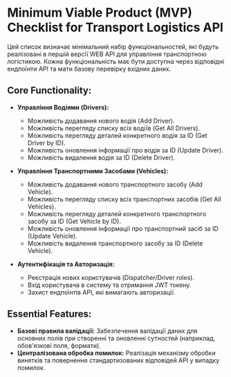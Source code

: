 # Minimum Viable Product (MVP) Checklist for Transport Logistics API

Цей список визначає мінімальний набір функціональностей, які будуть реалізовані в першій версії WEB API для управління транспортною логістикою. Кожна функціональність має бути доступна через відповідні ендпоїнти API та мати базову перевірку вхідних даних.

## Core Functionality:

* **Управління Водіями (Drivers):**
    * Можливість додавання нового водія (Add Driver).
    * Можливість перегляду списку всіх водіїв (Get All Drivers).
    * Можливість перегляду деталей конкретного водія за ID (Get Driver by ID).
    * Можливість оновлення інформації про водія за ID (Update Driver).
    * Можливість видалення водія за ID (Delete Driver).

* **Управління Транспортними Засобами (Vehicles):**
    * Можливість додавання нового транспортного засобу (Add Vehicle).
    * Можливість перегляду списку всіх транспортних засобів (Get All Vehicles).
    * Можливість перегляду деталей конкретного транспортного засобу за ID (Get Vehicle by ID).
    * Можливість оновлення інформації про транспортний засіб за ID (Update Vehicle).
    * Можливість видалення транспортного засобу за ID (Delete Vehicle).

* **Аутентифікація та Авторизація:**
    * Реєстрація нових користувачів (Dispatcher/Driver roles).
    * Вхід користувача в систему та отримання JWT токену.
    * Захист ендпоїнтів API, які вимагають авторизації.

## Essential Features:

* **Базові правила валідації:** Забезпечення валідації даних для основних полів при створенні та оновленні сутностей (наприклад, обов'язкові поля, формати).
* **Централізована обробка помилок:** Реалізація механізму обробки винятків та повернення стандартизованих відповідей API у випадку помилок.